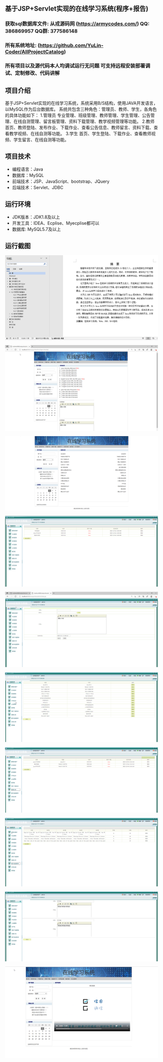 ## 基于JSP+Servlet实现的在线学习系统(程序+报告)

###  获取sql数据库文件: 从戎源码网 (https://armycodes.com/) QQ: 386869957 QQ群: 377586148
###  所有系统地址: (https://github.com/YuLin-Coder/AllProjectCatalog) 
###  所有项目以及源代码本人均调试运行无问题 可支持远程安装部署调试、定制修改、代码讲解

## 项目介绍
基于JSP+Servlet实现的在线学习系统，系统采用B/S结构，使用JAVA开发语言，以MySQL作为后台数据库。
系统共包含三种角色：管理员、教师、学生，各角色的具体功能如下：
1.管理员
专业管理、班级管理、教师管理、学生管理、公告管理、在线自测管理、留言板管理、资料下载管理、教学视频管理等功能。
2.教师
首页、教师登陆、发布作业、下载作业、查看公告信息、教师留言、资料下载、查看教学视频、在线自测等功能。
3.学生
首页、学生登陆、下载作业、查看教师视频、学生留言、在线自测等功能。

## 项目技术
- 编程语言：Java
- 数据库：MySQL
- 前端技术：JSP、JavaScript、bootstrap、JQuery
- 后端技术：Servlet、JDBC

## 运行环境
- JDK版本：JDK1.8及以上
- 开发工具：IDEA、Ecplise、Myecplise都可以
- 数据库: MySQL5.7及以上

## 运行截图
![](screenshot/1.png)

![](screenshot/2.png)

![](screenshot/3.png)

![](screenshot/4.png)

![](screenshot/5.png)

![](screenshot/6.png)

![](screenshot/7.png)

![](screenshot/8.png)

![](screenshot/9.png)

![](screenshot/10.png)